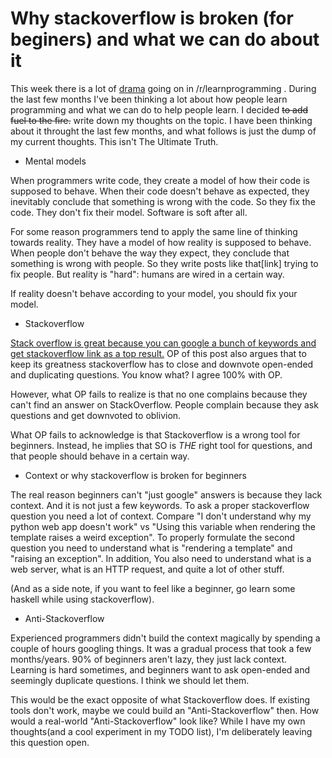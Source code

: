 # Why stackoverflow is broken (for beginers) and what we can do about it

This week there is a lot of [drama](http://www.reddit.com/r/learnprogramming/comments/3a0bit/announcement_experimenting_with_disabled_downvotes/) going on in /r/learnprogramming . During the last few months I've been thinking a lot about how people learn programming and what we can do to help people learn. I decided ~~to add fuel to the fire.~~ write down my thoughts on the topic. I have been thinking about it throught the last few months, and what follows is just the dump of my current thoughts. This isn't The Ultimate Truth.

* Mental models

When programmers write code, they create a model of how their code is supposed to behave. When their code doesn't behave as expected, they inevitably conclude that something is wrong with the code. So they fix the code. They don't fix their model. Software is soft after all.

For some reason programmers tend to apply the same line of thinking towards reality. They have a model of how reality is supposed to behave. When people don't behave the way they expect, they conclude that something is wrong with people. So they write posts like that[link] trying to fix people. But reality is "hard": humans are wired in a certain way.

If reality doesn't behave according to your model, you should fix your model.

* Stackoverflow

[Stack overflow is great because you can google a bunch of keywords and get stackoverflow link as a top result.](https://www.reddit.com/r/learnprogramming/comments/3a3o56/regarding_the_recent_discussion_about/) OP of this post also argues that to keep its greatness stackoverflow has to close and downvote open-ended and duplicating questions. You know what? I agree 100% with OP.

However, what OP fails to realize is that no one complains because they can't find an answer on StackOverflow. People complain because they ask questions and get downvoted to oblivion.

What OP fails to acknowledge is that Stackoverflow is a wrong tool for beginners. Instead, he implies that SO is *THE* right tool for questions, and that people should behave in a certain way.

* Context or why stackoverflow is broken for beginners

The real reason beginners can't "just google" answers is because they lack context. And it is not just a few keywords. To ask a proper stackoverflow question you need a lot of context. Compare "I don't understand why my python web app doesn't work" vs "Using this variable when rendering the template raises a weird exception". To properly formulate the second question you need to understand what is "rendering a template" and "raising an exception". In addition, You also need to understand what is a web server, what is an HTTP request, and quite a lot of other stuff.

(And as a side note, if you want to feel like a beginner, go learn some haskell while using stackoverflow).

* Anti-Stackoverflow

Experienced programmers didn't build the context magically by spending a couple of hours googling things. It was a gradual process that took a few months/years. 90% of beginners aren't lazy, they just lack context. Learning is hard sometimes, and beginners want to ask open-ended and seemingly duplicate questions. I think we should let them.

This would be the exact opposite of what Stackoverflow does. If existing tools don't work, maybe we could build an "Anti-Stackoverflow" then. How would a real-world "Anti-Stackoverflow" look like? While I have my own thoughts(and a cool experiment in my TODO list), I'm deliberately leaving this question open.
